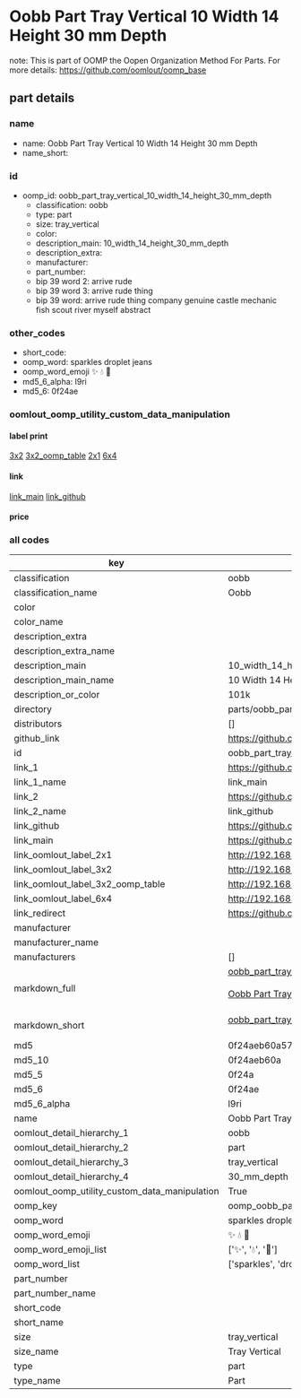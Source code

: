 # Oobb Part Tray Vertical 10 Width 14 Height 30 mm Depth  

note: This is part of OOMP the Oopen Organization Method For Parts. For more details: https://github.com/oomlout/oomp_base

##  part details
  







### name
* name: Oobb Part Tray Vertical 10 Width 14 Height 30 mm Depth
* name_short: 
### id
* oomp_id: oobb_part_tray_vertical_10_width_14_height_30_mm_depth
  * classification: oobb
  * type: part
  * size: tray_vertical
  * color: 
  * description_main: 10_width_14_height_30_mm_depth
  * description_extra: 
  * manufacturer: 
  * part_number: 
  * bip 39 word 2: arrive rude
  * bip 39 word 3: arrive rude thing
  * bip 39 word: arrive rude thing company genuine castle mechanic fish scout river myself abstract

### other_codes
* short_code: 
* oomp_word: sparkles droplet jeans
* oomp_word_emoji :sparkles: :droplet: :jeans:
* md5_6_alpha: l9ri
* md5_6: 0f24ae






### oomlout_oomp_utility_custom_data_manipulation
#### label print
[3x2](http://192.168.1.245:1112/?label=oomp%20l9ri)
[3x2_oomp_table](http://192.168.1.108:1112/?label=oomp%20l9ri)
[2x1](http://192.168.1.242:1112/?label=oomp%20l9ri)
[6x4](http://192.168.1.55:1112/?label=oomp%20l9ri)    

#### link

[link_main](https://github.com/oomlout/oomlout_oomp_version_1_messy/tree/main/parts/oobb_part_tray_vertical_10_width_14_height_30_mm_depth) [link_github](https://github.com/oomlout/oomlout_oomp_version_1_messy/tree/main/parts/oobb_part_tray_vertical_10_width_14_height_30_mm_depth)                             

#### price







### all codes 
| key | value |  
| --- | --- |  
| classification | oobb |  
| classification_name | Oobb |  
| color |  |  
| color_name |  |  
| description_extra |  |  
| description_extra_name |  |  
| description_main | 10_width_14_height_30_mm_depth |  
| description_main_name | 10 Width 14 Height 30 mm Depth |  
| description_or_color | 101k |  
| directory | parts/oobb_part_tray_vertical_10_width_14_height_30_mm_depth |  
| distributors | [] |  
| github_link | https://github.com/oomlout/oomlout_oomp_part_src/tree/main/parts/oobb_part_tray_vertical_10_width_14_height_30_mm_depth |  
| id | oobb_part_tray_vertical_10_width_14_height_30_mm_depth |  
| link_1 | https://github.com/oomlout/oomlout_oomp_version_1_messy/tree/main/parts/oobb_part_tray_vertical_10_width_14_height_30_mm_depth |  
| link_1_name | link_main |  
| link_2 | https://github.com/oomlout/oomlout_oomp_version_1_messy/tree/main/parts/oobb_part_tray_vertical_10_width_14_height_30_mm_depth |  
| link_2_name | link_github |  
| link_github | https://github.com/oomlout/oomlout_oomp_version_1_messy/tree/main/parts/oobb_part_tray_vertical_10_width_14_height_30_mm_depth |  
| link_main | https://github.com/oomlout/oomlout_oomp_version_1_messy/tree/main/parts/oobb_part_tray_vertical_10_width_14_height_30_mm_depth |  
| link_oomlout_label_2x1 | http://192.168.1.242:1112/?label=oomp%20l9ri |  
| link_oomlout_label_3x2 | http://192.168.1.245:1112/?label=oomp%20l9ri |  
| link_oomlout_label_3x2_oomp_table | http://192.168.1.108:1112/?label=oomp%20l9ri |  
| link_oomlout_label_6x4 | http://192.168.1.55:1112/?label=oomp%20l9ri |  
| link_redirect | https://github.com/oomlout/oomlout_oomp_version_1_messy/tree/main/parts/oobb_part_tray_vertical_10_width_14_height_30_mm_depth |  
| manufacturer |  |  
| manufacturer_name |  |  
| manufacturers | [] |  
| markdown_full | [oobb_part_tray_vertical_10_width_14_height_30_mm_depth](none)<br>[](none)<br>[Oobb Part Tray Vertical 10 Width 14 Height 30 Mm Depth](none)<br><br> |  
| markdown_short | [oobb_part_tray_vertical_10_width_14_height_30_mm_depth](none)<br><br> |  
| md5 | 0f24aeb60a57b1448e30a2e9c16f3864 |  
| md5_10 | 0f24aeb60a |  
| md5_5 | 0f24a |  
| md5_6 | 0f24ae |  
| md5_6_alpha | l9ri |  
| name | Oobb Part Tray Vertical 10 Width 14 Height 30 mm Depth |  
| oomlout_detail_hierarchy_1 | oobb |  
| oomlout_detail_hierarchy_2 | part |  
| oomlout_detail_hierarchy_3 | tray_vertical |  
| oomlout_detail_hierarchy_4 | 30_mm_depth |  
| oomlout_oomp_utility_custom_data_manipulation | True |  
| oomp_key | oomp_oobb_part_tray_vertical_10_width_14_height_30_mm_depth |  
| oomp_word | sparkles droplet jeans |  
| oomp_word_emoji | :sparkles: :droplet: :jeans: |  
| oomp_word_emoji_list | [':sparkles:', ':droplet:', ':jeans:'] |  
| oomp_word_list | ['sparkles', 'droplet', 'jeans'] |  
| part_number |  |  
| part_number_name |  |  
| short_code |  |  
| short_name |  |  
| size | tray_vertical |  
| size_name | Tray Vertical |  
| type | part |  
| type_name | Part |  
